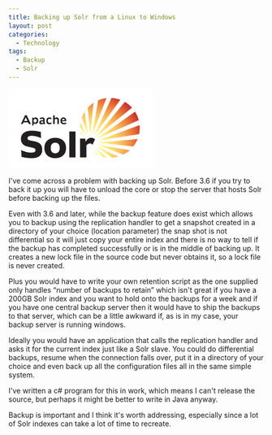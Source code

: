```yaml
---
title: Backing up Solr from a Linux to Windows
layout: post
categories:
  - Technology
tags:
  - Backup
  - Solr
---
```

[<img class="aligncenter size-full wp-image-132 img-thumbnail img-responsive" title="solr" src="/assets/images/2012/12/solr.png" alt="" width="283" height="156" />][1]

I've come across a problem with backing up Solr. Before 3.6 if you try to back it up you will have to unload the core or stop the server that hosts Solr before backing up the files.

Even with 3.6 and later, while the backup feature does exist which allows you to backup using the replication handler to get a snapshot created in a directory of your choice (location parameter) the snap shot is not differential so it will just copy your entire index and there is no way to tell if the backup has completed successfully or is in the middle of backing up. It creates a new lock file in the source code but never obtains it, so a lock file is never created.

Plus you would have to write your own retention script as the one supplied only handles “number of backups to retain” which isn't great if you have a 200GB Solr index and you want to hold onto the backups for a week and if you have one central backup server then it would have to ship the backups to that server, which can be a little awkward if, as is in my case, your backup server is running windows.

Ideally you would have an application that calls the replication handler and asks it for the current index just like a Solr slave. You could do differential backups, resume when the connection falls over, put it in a directory of your choice and even back up all the configuration files all in the same simple system.

I've written a c# program for this in work, which means I can't release the source, but perhaps it might be better to write in Java anyway.

Backup is important and I think it's worth addressing, especially since a lot of Solr indexes can take a lot of time to recreate.

 [1]: /assets/images/2012/12/solr.png